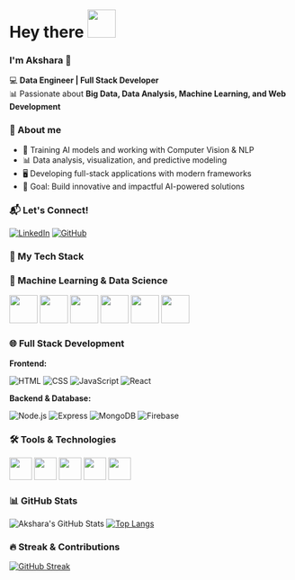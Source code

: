 <p align="center">
  <h1><strong>Hey there</strong>  
  <img src="https://media.giphy.com/media/hvRJCLFzcasrR4ia7z/giphy.gif" width="50px"></h1>
</p>

### I'm Akshara 🚀  

💻 **Data Engineer | Full Stack Developer**  
📊 Passionate about **Big Data, Data Analysis, Machine Learning, and Web Development**  


### 🚀 About me  
  - 🤖 Training AI models and working with Computer Vision & NLP  
  - 📊 Data analysis, visualization, and predictive modeling  
  - 🖥️ Developing full-stack applications with modern frameworks   
  - 🎯 Goal: Build innovative and impactful AI-powered solutions

### 📬 Let's Connect!  
  [![LinkedIn](https://img.shields.io/badge/LinkedIn-blue?style=flat&logo=linkedin)](https://www.linkedin.com/in/akshara-kalaiselvan-626b832a0/)
  [![GitHub](https://img.shields.io/badge/GitHub-181717?style=for-the-badge&logo=github&logoColor=white)](https://github.com/Akshara095)  


### 🚀 My Tech Stack 

  ### 🤖 Machine Learning & Data Science  
  <p>
      <img src="https://cdn.jsdelivr.net/gh/devicons/devicon/icons/python/python-original.svg" width="50px"/>
      <img src="https://upload.wikimedia.org/wikipedia/commons/2/2d/Tensorflow_logo.svg" width="50px"/>
      <img src="https://upload.wikimedia.org/wikipedia/commons/1/10/PyTorch_logo_icon.svg" width="50px"/>
      <img src="https://upload.wikimedia.org/wikipedia/commons/0/05/Scikit_learn_logo_small.svg" width="50px"/>
      <img src="https://upload.wikimedia.org/wikipedia/commons/e/ed/Pandas_logo.svg" width="50px"/>
      <img src="https://upload.wikimedia.org/wikipedia/commons/3/31/NumPy_logo_2020.svg" width="50px"/>
    </p>

  ### 🌐 Full Stack Development
   **Frontend:** 

   ![HTML](https://skillicons.dev/icons?i=html)
   ![CSS](https://skillicons.dev/icons?i=css)
   ![JavaScript](https://skillicons.dev/icons?i=javascript)
   ![React](https://skillicons.dev/icons?i=react)

   **Backend & Database:** 

   ![Node.js](https://skillicons.dev/icons?i=nodejs)
   ![Express](https://skillicons.dev/icons?i=express)
   ![MongoDB](https://skillicons.dev/icons?i=mongodb)
   ![Firebase](https://skillicons.dev/icons?i=firebase)

### 🛠️ Tools & Technologies
  <p>
  <img src="https://upload.wikimedia.org/wikipedia/commons/c/cf/New_Power_BI_Logo.svg" width="40px" height="40px" />
  <img src="https://upload.wikimedia.org/wikipedia/commons/3/38/Jupyter_logo.svg" width="40px" height="40px" />
  <img src="https://cdn.jsdelivr.net/gh/devicons/devicon/icons/vscode/vscode-original.svg" width="40px" height="40px" />
  <img src="https://upload.wikimedia.org/wikipedia/commons/3/33/Figma-logo.svg" width="40px" height="40px" />
  <img src="https://upload.wikimedia.org/wikipedia/commons/3/3f/Git_icon.svg" width="40px" height="40px" />
 </p>



### 📊 GitHub Stats  
  ![Akshara's GitHub Stats](https://github-readme-stats.vercel.app/api?username=Akshara095&show_icons=true&theme=radical)  [![Top Langs](https://github-readme-stats.vercel.app/api/top-langs/?username=Akshara095&layout=compact&theme=tokyonight)](https://github.com/anuraghazra/github-readme-stats)


### 🔥 Streak & Contributions  
  [![GitHub Streak](https://github-readme-streak-stats.herokuapp.com/?user=Akshara095&theme=dark)](https://git.io/streak-stats)  




